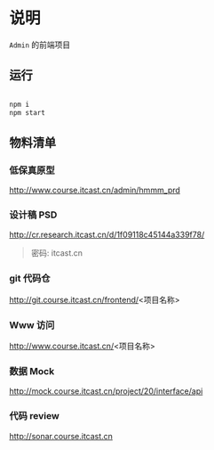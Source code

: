 # 说明

`Admin` 的前端项目      

## 运行

```sh

npm i
npm start

```

## 物料清单

### 低保真原型

http://www.course.itcast.cn/admin/hmmm_prd

### 设计稿 PSD

http://cr.research.itcast.cn/d/1f09118c45144a339f78/

> 密码: itcast.cn

### git 代码仓

http://git.course.itcast.cn/frontend/<项目名称>

### Www 访问

http://www.course.itcast.cn/<项目名称>

### 数据 Mock

http://mock.course.itcast.cn/project/20/interface/api

### 代码 review

http://sonar.course.itcast.cn

